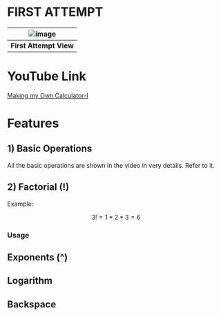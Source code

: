 # FIRST ATTEMPT #



| ![image](https://github.com/Riddhiman2005/Making-my-Own-Calculator/assets/130882317/7fdb7924-7e8b-4367-a796-a72c03b8a341) | 
|:--:| 
| **First Attempt View** |


# YouTube Link #

[Making my Own Calculator-I](https://youtu.be/C3onCeeLEck)


# Features #

## 1) Basic Operations ##

All the basic operations are shown in the video in very details. Refer to it.


## 2) Factorial (!) ##

Example:

$$3!= 1*2*3=6$$

### Usage ###


## Exponents (^) ##
## Logarithm ##
## Backspace ##
